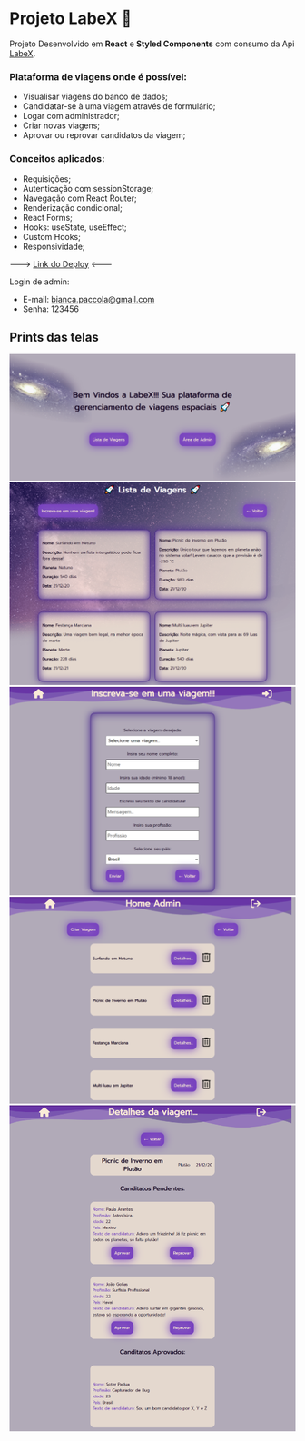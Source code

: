 # Projeto LabeX 🚀

Projeto Desenvolvido em **React** e **Styled Components** com consumo da Api [LabeX](https://documenter.getpostman.com/view/9133542/TzCTZkQr).

### Plataforma de viagens onde é possível:

- Visualisar viagens do banco de dados;
- Candidatar-se à uma viagem através de formulário;
- Logar com administrador;
- Criar novas viagens;
- Aprovar ou reprovar candidatos da viagem;

### Conceitos aplicados:

- Requisições;
- Autenticação com sessionStorage;
- Navegação com React Router;
- Renderização condicional;
- React Forms;
- Hooks: useState, useEffect;
- Custom Hooks;
- Responsividade;

---> [Link do Deploy](https://draconian-exchange.surge.sh/) <---

Login de admin: 
- E-mail: bianca.paccola@gmail.com
- Senha: 123456

## Prints das telas

![home](./print_home.png)
![trips](./print_trips_list.png)
![form](./print_form.png)
![list](./print_list_admin.png)
![details](./print_details.png)